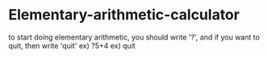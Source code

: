 # Elementary-arithmetic-calculator

to start doing elementary arithmetic, you should write '?', and if you want to quit, then write 'quit'
ex) ?5+4 
ex) quit
